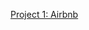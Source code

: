 <a href="https://public.tableau.com/views/AirBnbFullProject_17140542511850/Dashboard1?:language=en-GB&publish=yes&:sid=&:display_count=n&:origin=viz_share_link" target="_blank">Project 1: Airbnb</a>
